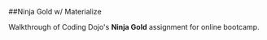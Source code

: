 ##Ninja Gold w/ Materialize

Walkthrough of Coding Dojo's **Ninja Gold** assignment for online bootcamp.
